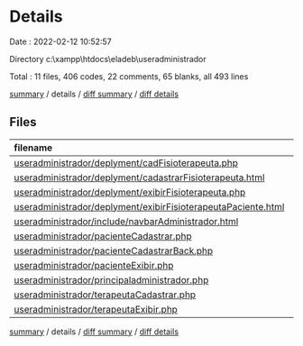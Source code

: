 # Details

Date : 2022-02-12 10:52:57

Directory c:\xampp\htdocs\eladeb\useradministrador

Total : 11 files,  406 codes, 22 comments, 65 blanks, all 493 lines

[summary](results.md) / details / [diff summary](diff.md) / [diff details](diff-details.md)

## Files
| filename | language | code | comment | blank | total |
| :--- | :--- | ---: | ---: | ---: | ---: |
| [useradministrador/deplyment/cadFisioterapeuta.php](/useradministrador/deplyment/cadFisioterapeuta.php) | PHP | 23 | 0 | 7 | 30 |
| [useradministrador/deplyment/cadastrarFisioterapeuta.html](/useradministrador/deplyment/cadastrarFisioterapeuta.html) | HTML | 32 | 0 | 3 | 35 |
| [useradministrador/deplyment/exibirFisioterapeuta.php](/useradministrador/deplyment/exibirFisioterapeuta.php) | PHP | 36 | 0 | 7 | 43 |
| [useradministrador/deplyment/exibirFisioterapeutaPaciente.html](/useradministrador/deplyment/exibirFisioterapeutaPaciente.html) | HTML | 28 | 2 | 0 | 30 |
| [useradministrador/include/navbarAdministrador.html](/useradministrador/include/navbarAdministrador.html) | HTML | 37 | 3 | 3 | 43 |
| [useradministrador/pacienteCadastrar.php](/useradministrador/pacienteCadastrar.php) | PHP | 64 | 3 | 8 | 75 |
| [useradministrador/pacienteCadastrarBack.php](/useradministrador/pacienteCadastrarBack.php) | PHP | 22 | 2 | 7 | 31 |
| [useradministrador/pacienteExibir.php](/useradministrador/pacienteExibir.php) | PHP | 75 | 5 | 12 | 92 |
| [useradministrador/principaladministrador.php](/useradministrador/principaladministrador.php) | PHP | 29 | 2 | 6 | 37 |
| [useradministrador/terapeutaCadastrar.php](/useradministrador/terapeutaCadastrar.php) | PHP | 0 | 0 | 1 | 1 |
| [useradministrador/terapeutaExibir.php](/useradministrador/terapeutaExibir.php) | PHP | 60 | 5 | 11 | 76 |

[summary](results.md) / details / [diff summary](diff.md) / [diff details](diff-details.md)
